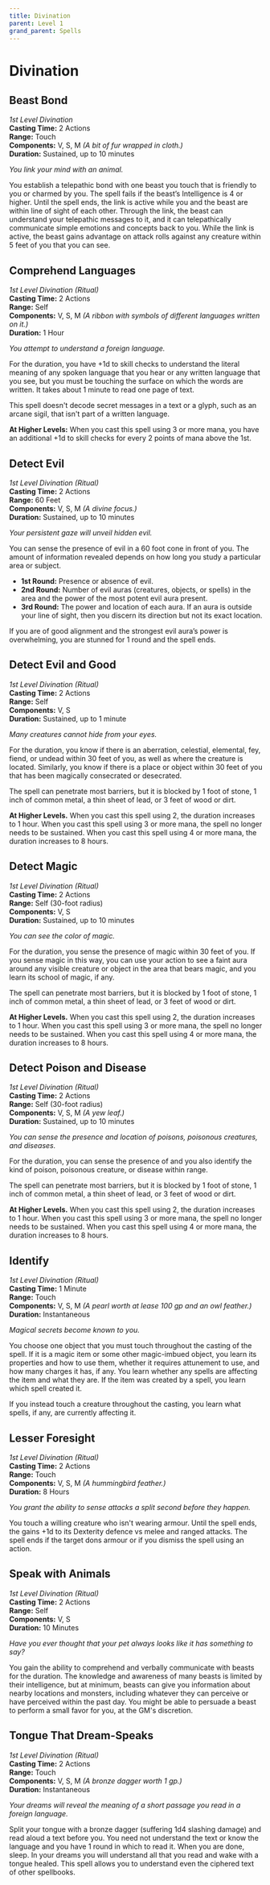 ```yaml
---
title: Divination
parent: Level 1
grand_parent: Spells
---
```


# Divination

## Beast Bond
*1st Level Divination*<br>
**Casting Time:** 2 Actions<br>
**Range:** Touch<br>
**Components:** V, S, M *(A bit of fur wrapped in cloth.)*<br>
**Duration:** Sustained, up to 10 minutes

*You link your mind with an animal.*

You establish a telepathic bond with one beast you touch that is friendly to you or charmed by you. The spell fails if the beast’s Intelligence is 4 or higher. Until the spell ends, the link is active while you and the beast are within line of sight of each other. Through the link, the beast can understand your telepathic messages to it, and it can telepathically communicate simple emotions and concepts back to you. While the link is active, the beast gains advantage on attack rolls against any creature within 5 feet of you that you can see.

## Comprehend Languages
*1st Level Divination (Ritual)*<br>
**Casting Time:** 2 Actions<br>
**Range:** Self<br>
**Components:** V, S, M *(A ribbon with symbols of different languages written on it.)*<br>
**Duration:** 1 Hour

*You attempt to understand a foreign language.*

For the duration, you have +1d to skill checks to understand the literal meaning of any spoken language that you hear or any written language that you see, but you must be touching the surface on which the words are written. It takes about 1 minute to read one page of text.

This spell doesn't decode secret messages in a text or a glyph, such as an arcane sigil, that isn't part of a written language.

**At Higher Levels:** When you cast this spell using 3 or more mana, you have an additional +1d to skill checks for every 2 points of mana above the 1st.

## Detect Evil
*1st Level Divination (Ritual)*<br>
**Casting Time:** 2 Actions<br>
**Range:** 60 Feet<br>
**Components:** V, S, M *(A divine focus.)*<br>
**Duration:** Sustained, up to 10 minutes

*Your persistent gaze will unveil hidden evil.*

You can sense the presence of evil in a 60 foot cone in front of you. The amount of information revealed depends on how long you study a particular area or subject.

* **1st Round:** Presence or absence of evil.
* **2nd Round:** Number of evil auras (creatures, objects, or spells) in the area and the power of the most potent evil aura present.
* **3rd Round:** The power and location of each aura. If an aura is outside your line of sight, then you discern its direction but not its exact location.

If you are of good alignment and the strongest evil aura’s power is overwhelming, you are stunned for 1 round and the spell ends.

## Detect Evil and Good
*1st Level Divination (Ritual)*<br>
**Casting Time:** 2 Actions<br>
**Range:** Self<br>
**Components:** V, S<br>
**Duration:** Sustained, up to 1 minute

*Many creatures cannot hide from your eyes.*

For the duration, you know if there is an aberration, celestial, elemental, fey, fiend, or undead within 30 feet of you, as well as where the creature is located. Similarly, you know if there is a place or object within 30 feet of you that has been magically consecrated or desecrated.

The spell can penetrate most barriers, but it is blocked by 1 foot of stone, 1 inch of common metal, a thin sheet of lead, or 3 feet of wood or dirt.

**At Higher Levels.** When you cast this spell using 2, the duration increases to 1 hour. When you cast this spell using 3 or more mana, the spell no longer needs to be sustained. When you cast this spell using 4 or more mana, the duration increases to 8 hours.

## Detect Magic
*1st Level Divination (Ritual)*<br>
**Casting Time:** 2 Actions<br>
**Range:** Self (30-foot radius)<br>
**Components:** V, S<br>
**Duration:** Sustained, up to 10 minutes

*You can see the color of magic.*

For the duration, you sense the presence of magic within 30 feet of you. If you sense magic in this way, you can use your action to see a faint aura around any visible creature or object in the area that bears magic, and you learn its school of magic, if any.

The spell can penetrate most barriers, but it is blocked by 1 foot of stone, 1 inch of common metal, a thin sheet of lead, or 3 feet of wood or dirt.

**At Higher Levels.** When you cast this spell using 2, the duration increases to 1 hour. When you cast this spell using 3 or more mana, the spell no longer needs to be sustained. When you cast this spell using 4 or more mana, the duration increases to 8 hours.

## Detect Poison and Disease
*1st Level Divination (Ritual)*<br>
**Casting Time:** 2 Actions<br>
**Range:** Self (30-foot radius)<br>
**Components:** V, S, M *(A yew leaf.)*<br>
**Duration:** Sustained, up to 10 minutes

*You can sense the presence and location of poisons, poisonous creatures, and diseases.*

For the duration, you can sense the presence of and you also identify the kind of poison, poisonous creature, or disease within range.

The spell can penetrate most barriers, but it is blocked by 1 foot of stone, 1 inch of common metal, a thin sheet of lead, or 3 feet of wood or dirt.

**At Higher Levels.** When you cast this spell using 2, the duration increases to 1 hour. When you cast this spell using 3 or more mana, the spell no longer needs to be sustained. When you cast this spell using 4 or more mana, the duration increases to 8 hours.

## Identify
*1st Level Divination (Ritual)*<br>
**Casting Time:** 1 Minute<br>
**Range:** Touch<br>
**Components:** V, S, M *(A pearl worth at lease 100 gp and an owl feather.)*<br>
**Duration:** Instantaneous

*Magical secrets become known to you.*

You choose one object that you must touch throughout the casting of the spell. If it is a magic item or some other magic-imbued object, you learn its properties and how to use them, whether it requires attunement to use, and how many charges it has, if any. You learn whether any spells are affecting the item and what they are. If the item was created by a spell, you learn which spell created it.

If you instead touch a creature throughout the casting, you learn what spells, if any, are currently affecting it.

## Lesser Foresight
*1st Level Divination (Ritual)*<br>
**Casting Time:** 2 Actions<br>
**Range:** Touch<br>
**Components:** V, S, M *(A hummingbird feather.)*<br>
**Duration:** 8 Hours

*You grant the ability to sense attacks a split second before they happen.*

You touch a willing creature who isn't wearing armour. Until the spell ends, the gains +1d to its Dexterity defence vs melee and ranged attacks. The spell ends if the target dons armour or if you dismiss the spell using an action.

## Speak with Animals
*1st Level Divination (Ritual)*<br>
**Casting Time:** 2 Actions<br>
**Range:** Self<br>
**Components:** V, S<br>
**Duration:** 10 Minutes

*Have you ever thought that your pet always looks like it has something to say?*

You gain the ability to comprehend and verbally communicate with beasts for the duration. The knowledge and awareness of many beasts is limited by their intelligence, but at minimum, beasts can give you information about nearby locations and monsters, including whatever they can perceive or have perceived within the past day. You might be able to persuade a beast to perform a small favor for you, at the GM's discretion.

## Tongue That Dream-Speaks
*1st Level Divination (Ritual)*<br>
**Casting Time:** 2 Actions<br>
**Range:** Touch<br>
**Components:** V, S, M *(A bronze dagger worth 1 gp.)*<br>
**Duration:** Instantaneous

*Your dreams will reveal the meaning of a short passage you read in a foreign language.*

Split your tongue with a bronze dagger (suffering 1d4 slashing damage) and read aloud a text before you. You need not understand the text or know the language and you have 1 round in which to read it. When you are done, sleep. In your dreams you will understand all that you read and wake with a tongue healed. This spell allows you to understand even the ciphered text of other spellbooks.
